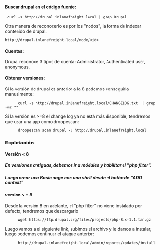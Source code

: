 #### Buscar drupal en el código fuente:
     curl -s http://drupal.inlanefreight.local | grep Drupal

Otra manera de reconocerlo es por los "nodos", la forma de indexar contenido de drupal.

    http://drupal.inlanefreight.local/node/<id>


#### Cuentas:

Drupal reconoce 3 tipos de cuenta: Administrator, Authenticated user, anonymous.

#### Obtener versiones:
Si la versión de drupal es anterior a la 8 podemos conseguirla manualmente:

          curl -s http://drupal.inlanefreight.local/CHANGELOG.txt  | grep -m2 ""

Si la versión es >=8 el change log ya no está más disponible, tendremos que usar una app como droopescan:

          droopescan scan drupal -u http://drupal.inlanefreight.local


### Explotación 

#### Versión < 8
##### En versiones antiguas, debemos ir a módules y habilitar el "php filter".
##### Luego crear una Basic page con una shell desde el botón de "ADD content"

#### version > = 8
Desde la versión 8 en adelante, el "php filter" no viene instalado por defecto, tendremos que descargarlo

          wget https://ftp.drupal.org/files/projects/php-8.x-1.1.tar.gz

Luego vamos a el siguiente link, subimos el archivo y le damos a instalar, luego podemos continuar el ataque anterior:

          http://drupal.inlanefreight.local/admin/reports/updates/install


